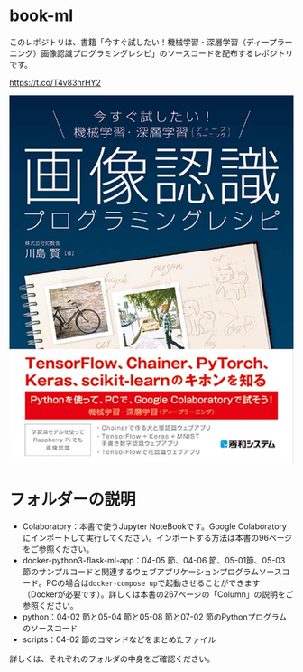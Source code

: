 # book-ml

このレポジトリは、書籍「今すぐ試したい！機械学習・深層学習（ディープラーニング）画像認識プログラミングレシピ」のソースコードを配布するレポジトリです。

https://t.co/T4v83hrHY2

<img src="book-ml.jpg" alt="book-ml" width="600">

# フォルダーの説明

* Colaboratory：本書で使うJupyter NoteBookです。Google Colaboratoryにインポートして実行してください。インポートする方法は本書の96ページをご参照ください。
* docker-python3-flask-ml-app：04-05 節、04-06 節、05-01節、05-03 節のサンプルコードと関連するウェブアプリケーションプログラムソースコード。PCの場合は```docker-compose up```で起動させることができます（Dockerが必要です）。詳しくは本書の267ページの「Column」の説明をご参照ください。
* python：04-02 節と05-04 節と05-08 節と07-02 節のPythonプログラムのソースコード
* scripts：04-02 節のコマンドなどをまとめたファイル

詳しくは、それぞれのフォルダの中身をご確認ください。


